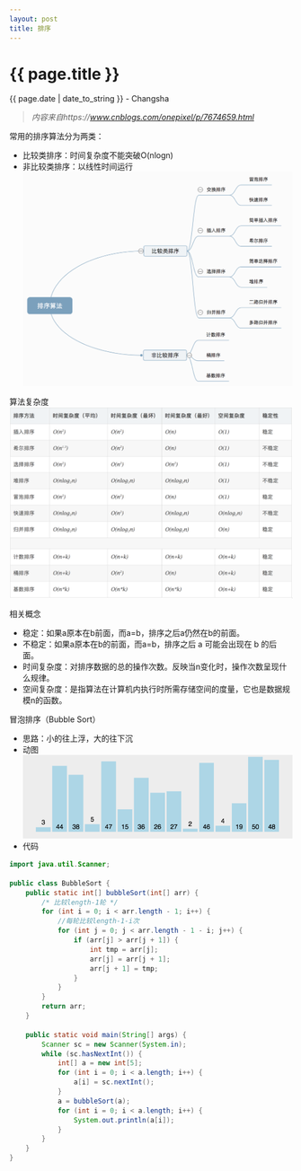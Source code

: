 ```yaml
---
layout: post
title: 排序
---
```


{{ page.title }}
================

<p class="meta">{{ page.date | date_to_string }} - Changsha</p>

> _内容来自https://www.cnblogs.com/onepixel/p/7674659.html_

常用的排序算法分为两类：
+ 比较类排序：时间复杂度不能突破O(nlogn)
+ 非比较类排序：以线性时间运行  
![avatar](/images/posts/2019-03-10/sortCategory.png)  

算法复杂度  
![avatar](/images/posts/2019-03-10/time.png)  

相关概念  
+ 稳定：如果a原本在b前面，而a=b，排序之后a仍然在b的前面。
+ 不稳定：如果a原本在b的前面，而a=b，排序之后 a 可能会出现在 b 的后面。
+ 时间复杂度：对排序数据的总的操作次数。反映当n变化时，操作次数呈现什么规律。
+ 空间复杂度：是指算法在计算机内执行时所需存储空间的度量，它也是数据规模n的函数。 

冒泡排序（Bubble Sort） 
+ 思路：小的往上浮，大的往下沉
+ 动图  
![avatar](/images/posts/2019-03-10/bubbleSort.gif)
+ 代码  
```java
import java.util.Scanner;

public class BubbleSort {
    public static int[] bubbleSort(int[] arr) {
        /* 比较length-1轮 */
        for (int i = 0; i < arr.length - 1; i++) {
            //每轮比较length-1-i次
            for (int j = 0; j < arr.length - 1 - i; j++) {
                if (arr[j] > arr[j + 1]) {
                    int tmp = arr[j];
                    arr[j] = arr[j + 1];
                    arr[j + 1] = tmp;
                }
            }
        }
        return arr;
    }

    public static void main(String[] args) {
        Scanner sc = new Scanner(System.in);
        while (sc.hasNextInt()) {
            int[] a = new int[5];
            for (int i = 0; i < a.length; i++) {
                a[i] = sc.nextInt();
            }
            a = bubbleSort(a);
            for (int i = 0; i < a.length; i++) {
                System.out.println(a[i]);
            }
        }
    }
}

```
